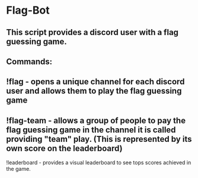 # Flag-Bot
This script provides a discord user with a flag guessing game.
---------------------------------------------------------------------------------------------------------
Commands:
---------------------------------------------------------------------------------------------------------
!flag - opens a unique channel for each discord user and allows them to play the flag guessing game
---------------------------------------------------------------------------------------------------------
!flag-team - allows a group of people to pay the flag guessing game in the channel it is called providing "team" play. 
(This is represented by its own score on the leaderboard)
---------------------------------------------------------------------------------------------------------
!leaderboard - provides a visual leaderboard to see tops scores achieved in the game.
